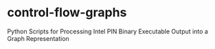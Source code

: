 # control-flow-graphs
Python Scripts for Processing Intel PIN Binary Executable Output into a Graph Representation
